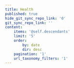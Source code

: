 ```yaml
---
title: Health
published: true
hide_git_sync_repo_link: '0'
git_sync_repo_link: ''
content:
    items: '@self.descendants'
    limit: '5'
    order:
        by: date
        dir: desc
    pagination: '1'
    url_taxonomy_filters: '1'
---
```


